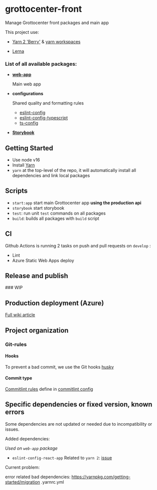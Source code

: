 # grottocenter-front

Manage Grottocenter front packages and main app

This project use:
- [Yarn 2 'Berry'](https://github.com/yarnpkg/berry) & [yarn workspaces](https://classic.yarnpkg.com/en/docs/workspaces/)
  
- [Lerna](https://github.com/lerna/lerna)



### List of all available packages:
- [**web-app**](/packages/web-app/README.md)

  Main web app
    
- **configurations**
  
  Shared quality and formatting rules
  
  - [eslint-config](/packages/eslint-config/README.md)
  - [eslint-config-typescript](/external/eslint-config/README.md)
  - [ts-config](/external/ts-config/README.md)
    
- [**Storybook**](/packages/storybook/README.md)

## Getting Started

- Use node v16
- Install [Yarn](https://yarnpkg.com/getting-started/install)
- `yarn` at the top-level of the repo, it will automatically install all dependencies and link local packages

## Scripts
- `start:app` start main Grottocenter app **using the production api**
- `storybook` start storybook
- `test`: run unit `test` commands on all packages
- `build`: builds all packages with `build` script

## CI

Github Actions is running 2 tasks on push and pull requests on `develop` :
 - Lint
 - Azure Static Web Apps deploy

## Release and publish

### WIP

## Production deployment (Azure)

[Full wiki article](https://github.com/GrottoCenter/grottocenter-front/wiki/Production-deployment-(Azure))

## Project organization

### Git-rules

#### Hooks

To prevent a bad commit, we use the Git hooks [husky](https://github.com/typicode/husky)

#### Commit type

[Commitlint rules](https://www.conventionalcommits.org/en/v1.0.0/) define in [commitlint config](commitlint.config.js)


## Specific dependencies or fixed version, known errors
Some dependencies are not updated or needed due to incompatibility or issues.

Added dependencies:
  
  *Used on `web-app` package*
- `eslint-config-react-app`
  Related to `yarn 2`: [issue](https://github.com/facebook/create-react-app/issues/10463)
  

Current problem:

error related bad dependencies:
https://yarnpkg.com/getting-started/migration
.yarnrc.yml
